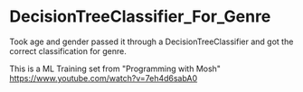 # DecisionTreeClassifier_For_Genre
Took age and gender passed it through a DecisionTreeClassifier and got the correct classification for genre.


This is a ML Training set from "Programming with Mosh" https://www.youtube.com/watch?v=7eh4d6sabA0
